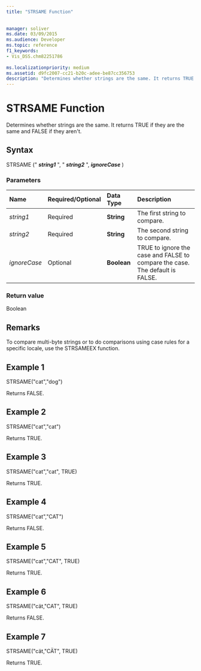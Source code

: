 ```yaml
---
title: "STRSAME Function"
 
 
manager: soliver
ms.date: 03/09/2015
ms.audience: Developer
ms.topic: reference
f1_keywords:
- Vis_DSS.chm82251786
 
ms.localizationpriority: medium
ms.assetid: d9fc2007-cc21-b20c-adee-be87cc356753
description: "Determines whether strings are the same. It returns TRUE if they are the same and FALSE if they aren't."
---
```


# STRSAME Function

Determines whether strings are the same. It returns TRUE if they are the same and FALSE if they aren't.
  
## Syntax

STRSAME (" ***string1*** ", " ***string2*** ", ***ignoreCase*** )
  
### Parameters

|**Name**|**Required/Optional**|**Data Type**|**Description**|
|:-----|:-----|:-----|:-----|
| *string1* <br/> |Required  <br/> |**String** <br/> |The first string to compare. |
| *string2* <br/> |Required  <br/> |**String** <br/> |The second string to compare. |
| *ignoreCase* <br/> |Optional  <br/> |**Boolean** <br/> |TRUE to ignore the case and FALSE to compare the case. The default is FALSE. |

### Return value

Boolean
  
## Remarks

To compare multi-byte strings or to do comparisons using case rules for a specific locale, use the STRSAMEEX function.
  
## Example 1

STRSAME("cat","dog")
  
Returns FALSE.
  
## Example 2

STRSAME("cat","cat")
  
Returns TRUE.
  
## Example 3

STRSAME("cat","cat", TRUE)
  
Returns TRUE.
  
## Example 4

STRSAME("cat","CAT")
  
Returns FALSE.
  
## Example 5

STRSAME("cat","CAT", TRUE)
  
Returns TRUE.
  
## Example 6

STRSAME("cät,"CAT", TRUE)
  
Returns FALSE.
  
## Example 7

STRSAME("cät,"CÄT", TRUE)
  
Returns TRUE.
  